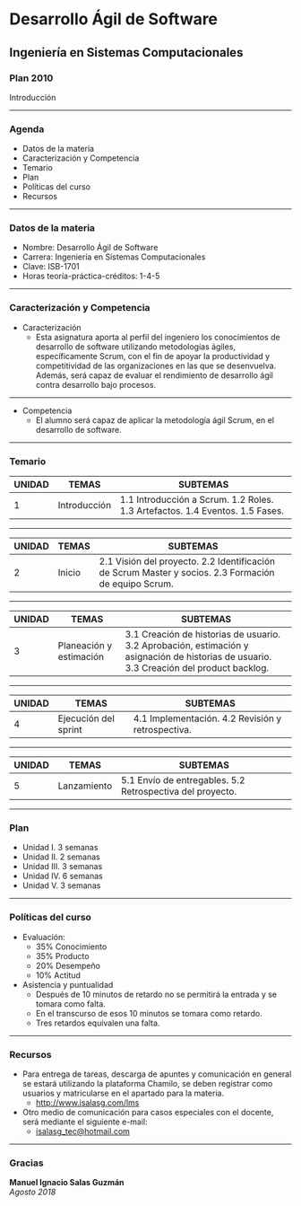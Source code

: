 # Desarrollo Ágil de Software
## Ingeniería en Sistemas Computacionales
### Plan 2010
Introducción

---
### Agenda
- Datos de la materia
- Caracterización y Competencia
- Temario
- Plan
- Políticas del curso
- Recursos

---
### Datos de la materia
- Nombre: Desarrollo Ágil de Software
- Carrera: Ingeniería en Sistemas Computacionales
- Clave: ISB-1701
- Horas teoría-práctica-créditos: 1-4-5

---
### Caracterización y Competencia
- Caracterización
    - Esta asignatura aporta al perfil del ingeniero los conocimientos de desarrollo de software utilizando metodologías ágiles, específicamente Scrum, con el fin de apoyar la productividad y competitividad de las organizaciones en las que se desenvuelva. Además, será capaz de evaluar el rendimiento de desarrollo ágil contra desarrollo bajo procesos.  

---
- Competencia
    - El alumno será capaz de aplicar la metodología ágil Scrum, en el desarrollo de software.

---
### Temario
UNIDAD | TEMAS | SUBTEMAS
-- | -- | --
1 | Introducción | 1.1 Introducción a Scrum. 1.2 Roles. 1.3 Artefactos. 1.4 Eventos. 1.5 Fases.

---
UNIDAD | TEMAS | SUBTEMAS
-- | -- | --
2 | Inicio | 2.1 Visión del proyecto. 2.2 Identificación de Scrum Master y socios. 2.3 Formación de equipo Scrum.

---
UNIDAD | TEMAS | SUBTEMAS
-- | -- | --
3 | Planeación y estimación | 3.1 Creación de historias de usuario. 3.2 Aprobación, estimación y asignación de historias de usuario. 3.3 Creación del product backlog.

---
UNIDAD | TEMAS | SUBTEMAS
-- | -- | --
4 | Ejecución del sprint | 4.1 Implementación. 4.2 Revisión y retrospectiva.

---
UNIDAD | TEMAS | SUBTEMAS
-- | -- | --
5 | Lanzamiento | 5.1 Envío de entregables. 5.2 Retrospectiva del proyecto.

---
### Plan
- Unidad I. 3 semanas
- Unidad II. 2 semanas
- Unidad III. 3 semanas
- Unidad IV. 6 semanas
- Unidad V. 3 semanas

---
### Políticas del curso
- Evaluación:
    - 35% Conocimiento
    - 35% Producto
    - 20% Desempeño
    - 10% Actitud
- Asistencia y puntualidad
    - Después de 10 minutos de retardo no se permitirá la entrada y se tomara como falta.
    - En el transcurso de esos 10 minutos se tomara como retardo.
    - Tres retardos equivalen una falta.

---
### Recursos
- Para entrega de tareas, descarga de apuntes y comunicación en general se estará utilizando la plataforma Chamilo, se deben registrar como usuarios y matricularse en el apartado para la materia.
    - http://www.isalasg.com/lms
- Otro medio de comunicación para casos especiales con el docente, será mediante el siguiente e-mail:
    - isalasg_tec@hotmail.com

---
### Gracias
**Manuel Ignacio Salas Guzmán**  
*Agosto 2018*
